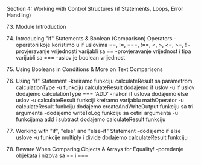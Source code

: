 Section 4: Working with Control Structures (if Statements, Loops, Error Handling)

73. Module Introduction


74. Introducing "if" Statements & Boolean (Comparison) Operators
-operatori koje koristimo u if uslovima ==, !=, ===, !==, <, >, <=, >=, !
-provjeravanje vrijednosti varijabli sa ==
-provjeravanje vrijednost i tipa varijabli sa ===
-uslov je boolean vrijednost


75. Using Booleans in Conditions & More on Text Comparisons


76. Using "if" Statement
-kreiramo funkciju calculateResult sa parametrom calculationType
-u funkciju calculateResult dodajemo if uslov
-u if uslov dodajemo calculationType === 'ADD'
-nakon if uslova dodajemo else uslov
-u calculateResult funkciji kreiramo varijablu mathOperator
-u calculateResult funkciju dodajemo createAndWriteOutput funkciju sa tri argumenta
-dodajemo writeToLog funkciju sa cetiri argumenta
-u funkcijama add i subtract dodajemo calculateResult funkciju


77. Working with "if", "else" and "else-if" Statement
-dodajemo if else uslove
-u funkcije multiply i divide dodajemo calculateResult funkciju


78. Beware When Comparing Objects & Arrays for Equality!
-poredenje objekata i nizova sa == i ===
